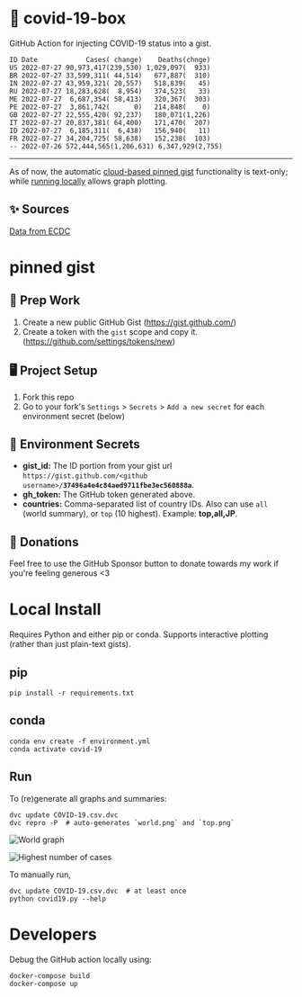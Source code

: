 # 🏥 covid-19-box

GitHub Action for injecting COVID-19 status into a gist.

```
ID Date            Cases( change)    Deaths(chnge)
US 2022-07-27 90,973,417(239,530) 1,029,097(  933)
BR 2022-07-27 33,599,311( 44,514)   677,887(  310)
IN 2022-07-27 43,959,321( 20,557)   518,839(   45)
RU 2022-07-27 18,283,628(  8,954)   374,523(   33)
ME 2022-07-27  6,687,354( 58,413)   320,367(  303)
PE 2022-07-27  3,861,742(      0)   214,848(    0)
GB 2022-07-27 22,555,420( 92,237)   180,071(1,226)
IT 2022-07-27 20,837,381( 64,400)   171,470(  207)
ID 2022-07-27  6,185,311(  6,438)   156,940(   11)
FR 2022-07-27 34,204,725( 58,638)   152,238(  103)
-- 2022-07-26 572,444,565(1,206,631) 6,347,929(2,755)
```

---

As of now, the automatic [cloud-based pinned gist](#pinned-gist) functionality is text-only;
while [running locally](#local-install) allows graph plotting.

## ✨ Sources

[Data from ECDC](https://www.ecdc.europa.eu/en/publications-data/download-todays-data-geographic-distribution-covid-19-cases-worldwide)

# pinned gist

## 🎒 Prep Work
1. Create a new public GitHub Gist (https://gist.github.com/)
1. Create a token with the `gist` scope and copy it. (https://github.com/settings/tokens/new)

## 🖥 Project Setup
1. Fork this repo
1. Go to your fork's `Settings` > `Secrets` > `Add a new secret` for each environment secret (below)

## 🤫 Environment Secrets
- **gist_id:** The ID portion from your gist url `https://gist.github.com/<github username>/`**`37496a4e4c84aed9711fbe3ec560888a`**.
- **gh_token:** The GitHub token generated above.
- **countries:** Comma-separated list of country IDs. Also can use `all` (world summary), or `top` (10 highest). Example: **top,all,JP**.

## 💸 Donations

Feel free to use the GitHub Sponsor button to donate towards my work if you're feeling generous <3

# Local Install

Requires Python and either pip or conda. Supports interactive plotting (rather than just plain-text gists).

## pip

```
pip install -r requirements.txt
```

## conda

```
conda env create -f environment.yml
conda activate covid-19
```

## Run

To (re)generate all graphs and summaries:

```
dvc update COVID-19.csv.dvc
dvc repro -P  # auto-generates `world.png` and `top.png`
```

![World graph](world.png)

![Highest number of cases](top.png)

To manually run,

```
dvc update COVID-19.csv.dvc  # at least once
python covid19.py --help
```

# Developers

Debug the GitHub action locally using:

```
docker-compose build
docker-compose up
```
